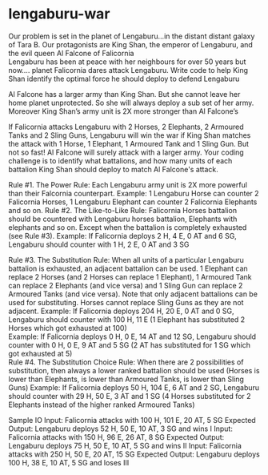 # lengaburu-war
Our problem is set in the planet of Lengaburu…in the distant distant galaxy of Tara B. 
Our protagonists are King Shan, the emperor of Lengaburu, and the evil queen Al Falcone of Falicornia  
Lengaburu has been at peace with her neighbours for over 50 years 
but now…. planet Falicornia dares attack Lengaburu. 
Write code to help King Shan identify the optimal force he should deploy to defend Lengaburu

Al Falcone has a larger army than King Shan. But she cannot leave her home planet unprotected. 
So she will always deploy a sub set of her army. 
Moreover King Shan’s army unit is 2X more stronger than Al Falcone’s

If Falicornia attacks Lengaburu with 2 Horses, 2 Elephants, 2 Armoured Tanks and 2 Sling Guns, Lengaburu will win the war if King Shan matches the attack with 1 Horse, 1 Elephant, 1 Armoured Tank and 1 Sling Gun. 
But not so fast! Al Falcone will surely attack with a larger army. 
Your coding challenge is to identify what battalions, and how many units of each battalion King Shan should deploy to match Al Falcone's attack. 

Rule #1. The Power Rule: Each Lengaburu army unit is 2X more powerful than their Falcornia counterpart. Example: 1 Lengaburu Horse can counter 2 Falicornia Horses, 1 Lengaburu Elephant can counter 2 Falicornia Elephants and so on. 
Rule #2. The Like-to-Like Rule:   Falicornia Horses battalion should be countered with Lengaburu horses battalion, Elephants with elephants and so on. Except when the battalion is completely exhausted (see Rule #3). 
Example: If Falicornia deploys 2 H, 4 E, 0 AT and 6 SG, Lengaburu should counter with 1 H, 2 E, 0 AT and 3 SG

Rule #3. The Substitution Rule: When all units of a particular Lengaburu battalion is exhausted, an adjacent battalion can be used.  1 Elephant can replace 2 Horses (and 2 Horses can replace 1 Elephant), 1 Armoured Tank can replace 2 Elephants (and vice versa) and 1 Sling Gun can replace 2 Armoured Tanks (and vice versa). Note that only adjacent battalions can be used for substituting. Horses cannot replace Sling Guns as they are not adjacent. 
Example: If Falicornia deploys 204 H, 20 E, 0 AT and 0 SG, Lengaburu should counter with 100 H, 11 E (1 Elephant has substituted 2 Horses which got exhausted at 100)   
Example: If Falicornia deploys 0 H, 0 E, 14 AT and 12 SG, Lengaburu should counter with 0 H, 0 E, 9 AT and 5 SG (2 AT has substituted for 1 SG which got exhausted at 5)  
Rule #4. The Substitution Choice Rule: When there are 2 possibilities of substitution, then always a lower ranked battalion should be used (Horses is lower than Elephants, is lower than Armoured Tanks, is lower than Sling Guns) 
Example: If Falicornia deploys 50 H, 104 E, 6 AT and 2 SG, Lengaburu should counter with 29 H, 50 E, 3 AT and 1 SG (4 Horses substituted for 2 Elephants instead of the higher ranked Armoured Tanks)

Sample IO
Input: Falicornia attacks with 100 H, 101 E, 20 AT, 5 SG  Expected Output: Lengaburu deploys 52 H, 50 E, 10 AT, 3 SG and wins I
Input: Falicornia attacks with 150 H, 96 E, 26 AT, 8 SG  Expected Output: Lengaburu deploys 75 H, 50 E, 10 AT, 5 SG and wins II
Input: Falicornia attacks with 250 H, 50 E, 20 AT, 15 SG  Expected Output: Lengaburu deploys 100 H, 38 E, 10 AT, 5 SG and loses III

